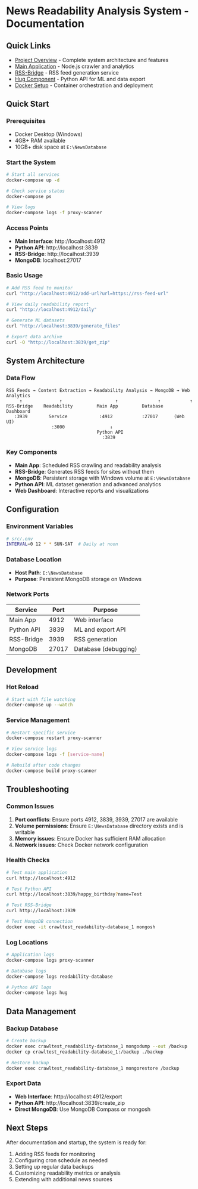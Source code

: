 # News Readability Analysis System - Documentation

## Quick Links
- [Project Overview](ProjectOverview.md) - Complete system architecture and features
- [Main Application](MainApplication.md) - Node.js crawler and analytics
- [RSS-Bridge](RSSBridge.md) - RSS feed generation service  
- [Hug Component](HugComponent.md) - Python API for ML and data export
- [Docker Setup](DockerSetup.md) - Container orchestration and deployment

## Quick Start

### Prerequisites
- Docker Desktop (Windows)
- 4GB+ RAM available
- 10GB+ disk space at `E:\NewsDatabase`

### Start the System
```bash
# Start all services
docker-compose up -d

# Check service status
docker-compose ps

# View logs
docker-compose logs -f proxy-scanner
```

### Access Points
- **Main Interface**: http://localhost:4912
- **Python API**: http://localhost:3839  
- **RSS-Bridge**: http://localhost:3939
- **MongoDB**: localhost:27017

### Basic Usage
```bash
# Add RSS feed to monitor
curl "http://localhost:4912/add-url?url=https://rss-feed-url"

# View daily readability report
curl "http://localhost:4912/daily"

# Generate ML datasets
curl "http://localhost:3839/generate_files"

# Export data archive
curl -O "http://localhost:3839/get_zip"
```

## System Architecture

### Data Flow
```
RSS Feeds → Content Extraction → Readability Analysis → MongoDB → Web Analytics
     ↑              ↑                    ↑               ↑           ↑
RSS-Bridge    Readability         Main App         Database    Dashboard
   :3939        Service            :4912           :27017      (Web UI)
                 :3000                 ↓
                                  Python API
                                    :3839
```

### Key Components
- **Main App**: Scheduled RSS crawling and readability analysis
- **RSS-Bridge**: Generates RSS feeds for sites without them
- **MongoDB**: Persistent storage with Windows volume at `E:\NewsDatabase`
- **Python API**: ML dataset generation and advanced analytics
- **Web Dashboard**: Interactive reports and visualizations

## Configuration

### Environment Variables
```bash
# src/.env
INTERVAL=0 12 * * SUN-SAT  # Daily at noon
```

### Database Location
- **Host Path**: `E:\NewsDatabase`
- **Purpose**: Persistent MongoDB storage on Windows

### Network Ports
| Service | Port | Purpose |
|---------|------|---------|
| Main App | 4912 | Web interface |
| Python API | 3839 | ML and export API |
| RSS-Bridge | 3939 | RSS generation |
| MongoDB | 27017 | Database (debugging) |

## Development

### Hot Reload
```bash
# Start with file watching
docker-compose up --watch
```

### Service Management
```bash
# Restart specific service
docker-compose restart proxy-scanner

# View service logs
docker-compose logs -f [service-name]

# Rebuild after code changes
docker-compose build proxy-scanner
```

## Troubleshooting

### Common Issues
1. **Port conflicts**: Ensure ports 4912, 3839, 3939, 27017 are available
2. **Volume permissions**: Ensure `E:\NewsDatabase` directory exists and is writable
3. **Memory issues**: Ensure Docker has sufficient RAM allocation
4. **Network issues**: Check Docker network configuration

### Health Checks
```bash
# Test main application
curl http://localhost:4912

# Test Python API
curl http://localhost:3839/happy_birthday?name=Test

# Test RSS-Bridge
curl http://localhost:3939

# Test MongoDB connection
docker exec -it crawltest_readability-database_1 mongosh
```

### Log Locations
```bash
# Application logs
docker-compose logs proxy-scanner

# Database logs
docker-compose logs readability-database

# Python API logs
docker-compose logs hug
```

## Data Management

### Backup Database
```bash
# Create backup
docker exec crawltest_readability-database_1 mongodump --out /backup
docker cp crawltest_readability-database_1:/backup ./backup

# Restore backup
docker exec crawltest_readability-database_1 mongorestore /backup
```

### Export Data
- **Web Interface**: http://localhost:4912/export
- **Python API**: http://localhost:3839/create_zip
- **Direct MongoDB**: Use MongoDB Compass or mongosh

## Next Steps
After documentation and startup, the system is ready for:
1. Adding RSS feeds for monitoring
2. Configuring cron schedule as needed  
3. Setting up regular data backups
4. Customizing readability metrics or analysis
5. Extending with additional news sources
